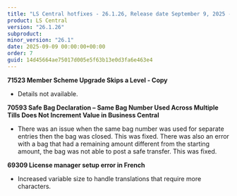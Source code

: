 ```yaml
---
title: "LS Central hotfixes - 26.1.26, Release date September 9, 2025 - Hotfixes"
product: LS Central
version: "26.1.26"
subproduct: 
minor_version: "26.1"
date: 2025-09-09 00:00:00+00:00
order: 7
guid: 14d45664ae75017d005e5f63b13e0d3fa6e463e4
---
```


<strong>71523 Member Scheme Upgrade Skips a Level - Copy</strong>
<ul><li>Details not available.</li></ul>
<strong>70593 Safe Bag Declaration – Same Bag Number Used Across Multiple Tills Does Not Increment Value in Business Central</strong>
<ul><li>There was an issue when  the same bag number was used for separate entries then the bag was closed. This was fixed. There was also an error with  a bag that had a remaining amount different from the starting amount, the bag was not able to post a safe transfer. This was fixed. </li></ul>
<strong>69309 License manager setup error in French</strong>
<ul><li>Increased variable size to handle translations that require more characters.</li></ul>
